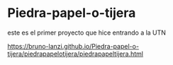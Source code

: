 # Piedra-papel-o-tijera
este es el primer proyecto que hice entrando a la UTN

https://bruno-lanzi.github.io/Piedra-papel-o-tijera/piedrapapelotijera/piedrapapeltijera.html
